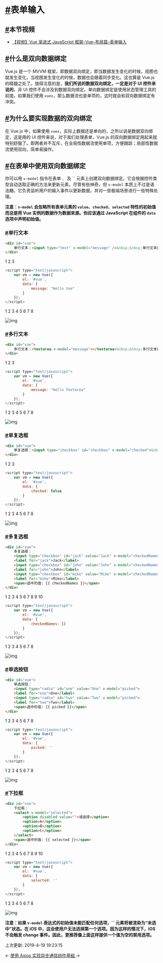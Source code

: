 # [#](https://funtl.com/zh/vue/表单输入.html#表单输入)表单输入

## [#](https://funtl.com/zh/vue/表单输入.html#本节视频)本节视频

- [【视频】Vue 渐进式 JavaScript 框架-Vue-布局篇-表单输入](https://www.bilibili.com/video/av43628854/)

## [#](https://funtl.com/zh/vue/表单输入.html#什么是双向数据绑定)什么是双向数据绑定

Vue.js 是一个 MVVM 框架，即数据双向绑定，即当数据发生变化的时候，视图也就发生变化，当视图发生变化的时候，数据也会跟着同步变化。这也算是 Vue.js 的精髓之处了。值得注意的是，**我们所说的数据双向绑定，一定是对于 UI 控件来说的**，非 UI 控件不会涉及到数据双向绑定。单向数据绑定是使用状态管理工具的前提。如果我们使用 `vuex`，那么数据流也是单项的，这时就会和双向数据绑定有冲突。

## [#](https://funtl.com/zh/vue/表单输入.html#为什么要实现数据的双向绑定)为什么要实现数据的双向绑定

在 Vue.js 中，如果使用 `vuex`，实际上数据还是单向的，之所以说是数据双向绑定，这是用的 UI 控件来说，对于我们处理表单，Vue.js 的双向数据绑定用起来就特别舒服了。即两者并不互斥，在全局性数据流使用单项，方便跟踪；局部性数据流使用双向，简单易操作。

## [#](https://funtl.com/zh/vue/表单输入.html#在表单中使用双向数据绑定)在表单中使用双向数据绑定

你可以用 `v-model` 指令在表单 ``、`` 及 `` 元素上创建双向数据绑定。它会根据控件类型自动选取正确的方法来更新元素。尽管有些神奇，但 `v-model` 本质上不过是语法糖。它负责监听用户的输入事件以更新数据，并对一些极端场景进行一些特殊处理。

**注意：`v-model` 会忽略所有表单元素的 `value`、`checked`、`selected` 特性的初始值而总是将 Vue 实例的数据作为数据来源。你应该通过 JavaScript 在组件的 `data` 选项中声明初始值。**

### [#](https://funtl.com/zh/vue/表单输入.html#单行文本)单行文本

```html
<div id="vue">
    单行文本：<input type="text" v-model="message" />&nbsp;&nbsp;单行文本是：{{message}}
</div>
```

1
2
3

```javascript
<script type="text/javascript">
    var vm = new Vue({
        el: '#vue',
        data: {
            message: "Hello Vue"
        }
    });
</script>
```

1
2
3
4
5
6
7
8

![img](https://funtl.com/assets/Lusifer_20181220024155.png)

### [#](https://funtl.com/zh/vue/表单输入.html#多行文本)多行文本

```html
<div id="vue">
    多行文本：<textarea v-model="message"></textarea>&nbsp;&nbsp;多行文本是：{{message}}
</div>
```

1
2
3

```javascript
<script type="text/javascript">
    var vm = new Vue({
        el: '#vue',
        data: {
            message: "Hello Textarea"
        }
    });
</script>
```

1
2
3
4
5
6
7
8

![img](https://funtl.com/assets/Lusifer_20181220024312.png)

### [#](https://funtl.com/zh/vue/表单输入.html#单复选框)单复选框

```html
<div id="vue">
    单复选框：<input type="checkbox" id="checkbox" v-model="checked">&nbsp;&nbsp;<label for="checkbox">{{ checked }}</label>
</div>
```

1
2
3

```javascript
<script type="text/javascript">
    var vm = new Vue({
        el: '#vue',
        data: {
            checked: false
        }
    });
</script>
```

1
2
3
4
5
6
7
8

![img](https://funtl.com/assets/Lusifer_20181220024856.png)

### [#](https://funtl.com/zh/vue/表单输入.html#多复选框)多复选框

```html
<div id="vue">
    多复选框：
    <input type="checkbox" id="jack" value="Jack" v-model="checkedNames">
    <label for="jack">Jack</label>
    <input type="checkbox" id="john" value="John" v-model="checkedNames">
    <label for="john">John</label>
    <input type="checkbox" id="mike" value="Mike" v-model="checkedNames">
    <label for="mike">Mike</label>
    <span>选中的值: {{ checkedNames }}</span>
</div>
```

1
2
3
4
5
6
7
8
9
10

```javascript
<script type="text/javascript">
    var vm = new Vue({
        el: '#vue',
        data: {
            checkedNames: []
        }
    });
</script>
```

1
2
3
4
5
6
7
8

![img](https://funtl.com/assets/Lusifer_20181220025310.png)

### [#](https://funtl.com/zh/vue/表单输入.html#单选按钮)单选按钮

```html
<div id="vue">
    单选按钮：
    <input type="radio" id="one" value="One" v-model="picked">
    <label for="one">One</label>
    <input type="radio" id="two" value="Two" v-model="picked">
    <label for="two">Two</label>
    <span>选中的值: {{ picked }}</span>
</div>
```

1
2
3
4
5
6
7
8

```javascript
<script type="text/javascript">
    var vm = new Vue({
        el: '#vue',
        data: {
            picked: ''
        }
    });
</script>
```

1
2
3
4
5
6
7
8

![img](https://funtl.com/assets/Lusifer_20181220025722.png)

### [#](https://funtl.com/zh/vue/表单输入.html#下拉框)下拉框

```html
<div id="vue">
    下拉框：
    <select v-model="selected">
        <option disabled value="">请选择</option>
        <option>A</option>
        <option>B</option>
        <option>C</option>
    </select>
    <span>选中的值: {{ selected }}</span>
</div>
```

1
2
3
4
5
6
7
8
9
10

```javascript
<script type="text/javascript">
    var vm = new Vue({
        el: '#vue',
        data: {
            selected: ''
        }
    });
</script>
```

1
2
3
4
5
6
7
8

![img](https://funtl.com/assets/Lusifer_20181220030112.png)

**注意：如果 `v-model` 表达式的初始值未能匹配任何选项，`` 元素将被渲染为“未选中”状态。在 iOS 中，这会使用户无法选择第一个选项。因为这样的情况下，iOS 不会触发 change 事件。因此，更推荐像上面这样提供一个值为空的禁用选项。**

上次更新: 2019-4-19 19:23:15

← [使用 Axios 实现异步通信](https://funtl.com/zh/vue/使用-Axios-实现异步通信.html)[组件基础 ](https://funtl.com/zh/vue/组件基础.html)→